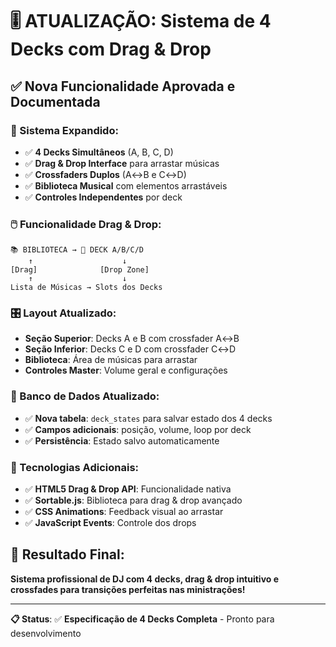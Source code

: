 # 🎚️ **ATUALIZAÇÃO: Sistema de 4 Decks com Drag & Drop**

## ✅ **Nova Funcionalidade Aprovada e Documentada**

### **🎵 Sistema Expandido:**
- ✅ **4 Decks Simultâneos** (A, B, C, D)
- ✅ **Drag & Drop Interface** para arrastar músicas
- ✅ **Crossfaders Duplos** (A↔B e C↔D)
- ✅ **Biblioteca Musical** com elementos arrastáveis
- ✅ **Controles Independentes** por deck

### **🖱️ Funcionalidade Drag & Drop:**
```
📚 BIBLIOTECA → 🎵 DECK A/B/C/D
    ↑                    ↓
[Drag]              [Drop Zone]
    ↑                    ↓
Lista de Músicas → Slots dos Decks
```

### **🎛️ Layout Atualizado:**
- **Seção Superior**: Decks A e B com crossfader A↔B
- **Seção Inferior**: Decks C e D com crossfader C↔D  
- **Biblioteca**: Área de músicas para arrastar
- **Controles Master**: Volume geral e configurações

### **💾 Banco de Dados Atualizado:**
- ✅ **Nova tabela**: `deck_states` para salvar estado dos 4 decks
- ✅ **Campos adicionais**: posição, volume, loop por deck
- ✅ **Persistência**: Estado salvo automaticamente

### **🚀 Tecnologias Adicionais:**
- ✅ **HTML5 Drag & Drop API**: Funcionalidade nativa
- ✅ **Sortable.js**: Biblioteca para drag & drop avançado
- ✅ **CSS Animations**: Feedback visual ao arrastar
- ✅ **JavaScript Events**: Controle dos drops

## **🎯 Resultado Final:**
**Sistema profissional de DJ com 4 decks, drag & drop intuitivo e crossfades para transições perfeitas nas ministrações!**

---

**📋 Status**: ✅ **Especificação de 4 Decks Completa** - Pronto para desenvolvimento
